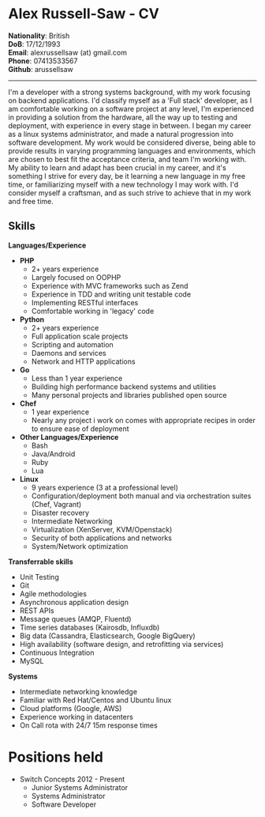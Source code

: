 Alex Russell-Saw - CV
=====================
**Nationality**: British  
**DoB**: 17/12/1993  
**Email**: alexrussellsaw (at) gmail.com  
**Phone**: 07413533567  
**Github**: arussellsaw
***


I'm a developer with a strong systems background, with my work focusing on backend applications. I'd classify myself as a 'Full stack' developer, as I am comfortable working on a software project at any level, I'm experienced in providing a solution from the hardware, all the way up to testing and deployment, with experience in every stage in between. I began my career as a linux systems administrator, and made a natural progression into software development. My work would be considered diverse, being able to provide results in varying programming languages and environments, which are chosen to best fit the acceptance criteria, and team I'm working with. My ability to learn and adapt has been crucial in my career, and it's something I strive for every day, be it learning a new language in my free time, or familiarizing myself with a new technology I may work with. I'd consider myself a craftsman, and as such strive to achieve that in my work and free time.

Skills
-----

**Languages/Experience**

* **PHP**  
    * 2+ years experience
    * Largely focused on OOPHP  
    * Experience with MVC frameworks such as Zend  
    * Experience in TDD and writing unit testable code  
    * Implementing RESTful interfaces  
    * Comfortable working in 'legacy' code  
* **Python**
    * 2+ years experience
    * Full application scale projects
    * Scripting and automation
    * Daemons and services  
    * Network and HTTP applications
* **Go**
    * Less than 1 year experience
    * Building high performance backend systems and utilities
    * Many personal projects and libraries published open source
* **Chef**
    * 1 year experience
    * Nearly any project i work on comes with appropriate recipes in order to ensure ease of deployment
* **Other Languages/Experience**
    * Bash
    * Java/Android
    * Ruby
    * Lua
* **Linux**
    * 9 years experience (3 at a professional level)
    * Configuration/deployment both manual and via orchestration suites (Chef, Vagrant)
    * Disaster recovery
    * Intermediate Networking
    * Virtualization (XenServer, KVM/Openstack)
    * Security of both applications and networks
    * System/Network optimization


**Transferrable skills**

* Unit Testing
* Git
* Agile methodologies
* Asynchronous application design
* REST APIs
* Message queues (AMQP, Fluentd)
* Time series databases (Kairosdb, Influxdb)
* Big data (Cassandra, Elasticsearch, Google BigQuery)
* High availability (software design, and retrofitting via services)
* Continuous Integration
* MySQL

**Systems**

* Intermediate networking knowledge
* Familiar with Red Hat/Centos and Ubuntu linux
* Cloud platforms (Google, AWS)
* Experience working in datacenters
* On Call rota with 24/7 15m response times

# Positions held

* Switch Concepts 2012 - Present
    * Junior Systems Administrator
    * Systems Administrator
    * Software Developer
